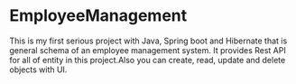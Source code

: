 # EmployeeManagement
This is my first serious project with Java, Spring boot and Hibernate that is general schema of an employee management system.
It provides Rest API for all of entity in this project.Also you can create, read, update and delete  objects with UI.
